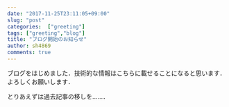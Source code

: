 ```yaml
---
date: "2017-11-25T23:11:05+09:00"
slug: "post"
categories:  ["greeting"]
tags: ["greeting","blog"]
title: "ブログ開始のお知らせ"
author: sh4869
comments: true
---
```


ブログをはじめました．技術的な情報はこちらに載せることになると思います．よろしくお願いします．

とりあえずは過去記事の移しを……．